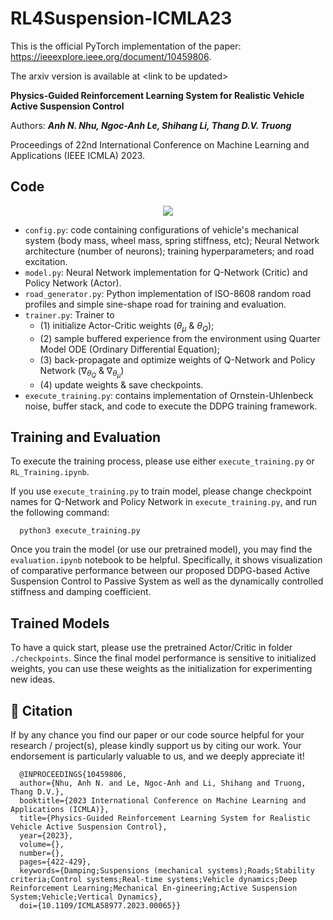 # RL4Suspension-ICMLA23

This is the official PyTorch implementation of the paper: https://ieeexplore.ieee.org/document/10459806. 

The arxiv version is available at \<link to be updated\>

**Physics-Guided Reinforcement Learning System for Realistic Vehicle Active Suspension Control** 

Authors: ***Anh N. Nhu, Ngoc-Anh Le, Shihang Li, Thang D.V. Truong***

Proceedings of 22nd International Conference on Machine Learning and Applications (IEEE ICMLA) 2023.

Code 
----
<p align="center">
  <a href="https://skillicons.dev">
    <img src="https://skillicons.dev/icons?i=github,vscode,py,pytorch" />
  </a>
</p>

* `config.py`: code containing configurations of vehicle's mechanical system (body mass, wheel mass, spring stiffness, etc); Neural Network architecture (number of neurons); training hyperparameters; and road excitation.
* `model.py`: Neural Network implementation for Q-Network (Critic) and Policy Network (Actor).
* `road_generator.py`: Python implementation of ISO-8608 random road profiles and simple sine-shape road for training and evaluation.
* `trainer.py`: Trainer to
  * (1) initialize Actor-Critic weights ($\theta_{\mu}$ & $\theta_{Q}$);
  * (2) sample buffered experience from the environment using Quarter Model ODE (Ordinary Differential Equation);
  * (3) back-propagate and optimize weights of Q-Network and Policy Network ($\nabla_{\theta_{Q}}$ & $\nabla_{\theta_{\mu}}$)
  * (4) update weights & save checkpoints.
* `execute_training.py`: contains implementation of Ornstein-Uhlenbeck noise, buffer stack, and code to execute the DDPG training framework.

Training and Evaluation
----
To execute the training process, please use either `execute_training.py` or `RL_Training.ipynb`. 

If you use `execute_training.py` to train model, please change checkpoint names for Q-Network and Policy Network in `execute_training.py`, and run the following command:
```
  python3 execute_training.py
```

Once you train the model (or use our pretrained model), you may find the `evaluation.ipynb` notebook to be helpful. Specifically, it shows visualization of comparative performance between our proposed DDPG-based Active Suspension Control to Passive System as well as the dynamically controlled stiffness and damping coefficient.

Trained Models
----
To have a quick start, please use the pretrained Actor/Critic in folder `./checkpoints`. Since the final model performance is sensitive to initialized weights, you can use these weights as the initialization for experimenting new ideas.

📑 Citation
----
If by any chance you find our paper or our code source helpful for your research / project(s), please kindly support us by citing our work. Your endorsement is particularly valuable to us, and we deeply appreciate it!

```
  @INPROCEEDINGS{10459806,
  author={Nhu, Anh N. and Le, Ngoc-Anh and Li, Shihang and Truong, Thang D.V.},
  booktitle={2023 International Conference on Machine Learning and Applications (ICMLA)}, 
  title={Physics-Guided Reinforcement Learning System for Realistic Vehicle Active Suspension Control}, 
  year={2023},
  volume={},
  number={},
  pages={422-429},
  keywords={Damping;Suspensions (mechanical systems);Roads;Stability criteria;Control systems;Real-time systems;Vehicle dynamics;Deep Reinforcement Learning;Mechanical En-gineering;Active Suspension System;Vehicle;Vertical Dynamics},
  doi={10.1109/ICMLA58977.2023.00065}}

```
